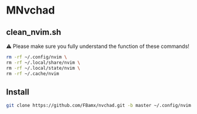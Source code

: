 # MNvchad

## clean_nvim.sh

⚠️ Please make sure you fully understand the function of these commands!

```bash
rm -rf ~/.config/nvim \
rm -rf ~/.local/share/nvim \
rm -rf ~/.local/state/nvim \
rm -rf ~/.cache/nvim
```

## Install

```bash
git clone https://github.com/FBamx/nvchad.git -b master ~/.config/nvim
```
